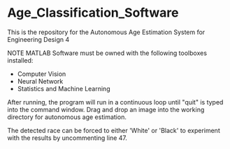# Age_Classification_Software
This is the repository for the Autonomous Age Estimation System for Engineering Design 4

NOTE
MATLAB Software must be owned with the following toolboxes installed:
  - Computer Vision
  - Neural Network
  - Statistics and Machine Learning
  
After running, the program will run in a continuous loop until "quit" is typed into the command window. 
Drag and drop an image into the working directory for autonomous age estimation.

The detected race can be forced to either 'White' or 'Black' to experiment with the results by uncommenting line 47.
